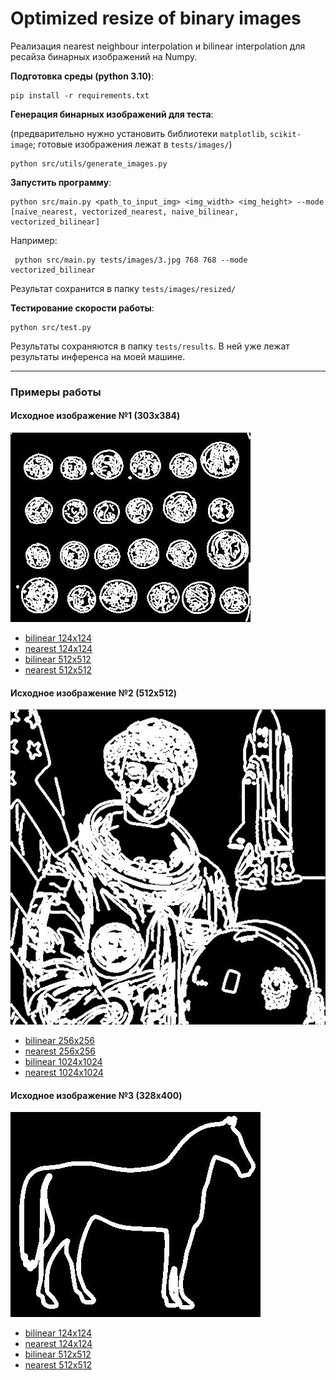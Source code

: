 # Optimized resize of binary images

Реализация nearest neighbour interpolation и bilinear interpolation для ресайза бинарных изображений на Numpy.


**Подготовка среды (python 3.10)**:
```commandline
pip install -r requirements.txt
```

**Генерация бинарных изображений для теста**:

(предварительно нужно установить библиотеки `matplotlib`, `scikit-image`; готовые изображения лежат в `tests/images/`)

 ```
python src/utils/generate_images.py
 ```

**Запустить программу**:

 ```commandline
python src/main.py <path_to_input_img> <img_width> <img_height> --mode [naive_nearest, vectorized_nearest, naive_bilinear, vectorized_bilinear]
 ```

Например:

```commandline
 python src/main.py tests/images/3.jpg 768 768 --mode vectorized_bilinear
```

Результат сохранится в папку `tests/images/resized/`

**Тестирование скорости работы**:

```commandline
python src/test.py
```
Результаты сохраняются в папку `tests/results`. В ней уже лежат результаты инференса на моей машине.

---
### Примеры работы

#### Исходное изображение №1 (303x384)

![img](tests/images/1.jpg "Размер: 303x384") 

- [bilinear 124x124](tests/images/resized/1%5B124,%20124%5D-bilinear.jpg)
- [nearest 124x124](tests/images/resized/1%5B124,%20124%5D-nearest.jpg)
- [bilinear 512x512](tests/images/resized/1%5B512,%20512%5D-bilinear.jpg)
- [nearest 512x512](tests/images/resized/1%5B512,%20512%5D-nearest.jpg)

#### Исходное изображение №2 (512x512)

![img](tests/images/2.jpg "Размер: 512x512") 

- [bilinear 256x256](tests/images/resized/2%5B256,%20256%5D-bilinear.jpg)
- [nearest 256x256](tests/images/resized/2%5B256,%20256%5D-nearest.jpg)
- [bilinear 1024x1024](tests/images/resized/2%5B1024,%201024%5D-bilinear.jpg)
- [nearest 1024x1024](tests/images/resized/2%5B1024,%201024%5D-nearest.jpg)


#### Исходное изображение №3 (328x400)

![img](tests/images/3.jpg "Размер: 328x400") 

- [bilinear 124x124](tests/images/resized/3%5B124,%20124%5D-bilinear.jpg)
- [nearest 124x124](tests/images/resized/3%5B124,%20124%5D-nearest.jpg)
- [bilinear 512x512](tests/images/resized/3%5B512,%20512%5D-bilinear.jpg)
- [nearest 512x512](tests/images/resized/3%5B512,%20512%5D-nearest.jpg)